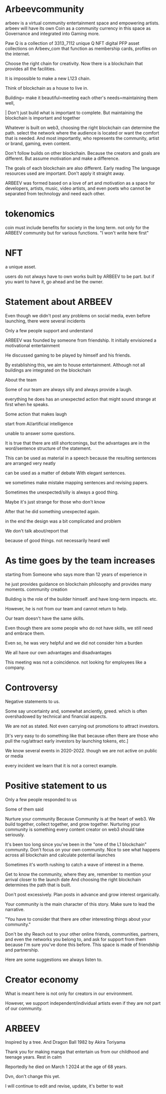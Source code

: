 # Arbeevcommunity
arbeev is a virtual community  entertainment space and empowering artists.  arbeev will have its own Coin as a community currency in this space as Governance and integrated into Gaming more. 

Paw Q is a collection of 3313_7112 unique Q NFT digital PFP asset collections on Arbeev_com that function as membership cards, profiles on the internet.

Choose the right chain for creativity. Now there is a blockchain that provides all the facilities.
 
It is impossible to make a new L123 chain. 

Think of blockchain as a house to live in.

Building= make it beautiful=meeting each other's needs=maintaining them well, 

| Don't just build what is important to complete. But maintaining the blockchain is important and together

Whatever is built on web3, choosing the right blockchain can determine the path. select the network where the audience is located 
or want the comfort that is needed. And most importantly, who represents the community, artist or brand, gaming, even content.

Don't follow builds on other blockchain. 
Because the creators and goals are different. But assume motivation and make a difference. 

The goals of each blockchain are also different. Early reading The language resources used are important. Don't apply it straight away.

ARBEEV was formed based on a love of art and motivation as a space for developers, artists, music, video artists, and even poets who cannot be separated from technology and need each other.

# tokenomics
coin 
must include benefits for society in the long term.
not only for the ARBEEV community but for various functions. 
"I won't write here first"

# NFT
a unique asset.

users do not always have to own works built by ARBEEV to be part.
but if you want to have it, go ahead and be the owner. 

# Statement about ARBEEV
Even though we didn't post any problems on social media, even before launching, there were several incidents

Only a few people support and understand 

ARBEEV was founded by someone from friendship. It initially envisioned a motivational entertainment 

He discussed gaming to be played by himself and his friends. 

By establishing this, we aim to house entertainment. 
Although not all buildings are integrated on the blockchain

About the team

Some of our team are always silly and always provide a laugh.

everything he does has an unexpected action that might sound strange at first when he speaks.

Some action that makes laugh 

start from
AI/artificial intelligence

unable to answer some questions. 

It is true that there are still shortcomings, but the advantages are in the word/sentence structure of the statement.

This can be used as material in a speech because the resulting sentences are arranged very neatly

can be used as a matter of debate 
With elegant sentences.
 
we sometimes make mistake mapping sentences and revising papers. 

Sometimes the unexpected/silly is always a good thing.

Maybe it's just strange for those who don't know

After that he did something unexpected again.

in the end the design was a bit complicated and problem

We don't talk about/report that

because of good things.
not necessarily heard well

# As time goes by the team increases
starting from Someone who says more than 12 years of experience in 

he just provides guidance on blockchain philosophy and provides many moments. community creation 

Building is the role of the builder himself. 
and have long-term impacts. etc.

However, he is not from our team and cannot return to help.

Our team doesn't have the same skills.

Even though there are some people who do not have skills, we still need and embrace them.

Even so, he was very helpful and we did not consider him a burden 

We all have our own advantages and disadvantages

This meeting was not a coincidence. not looking for employees like a company.

# Controversy
Negative statements to us.

Some say 
uncertainty and, somewhat anciently, greed. 
which is often overshadowed by technical and financial aspects.

We are not as stated.
Not even carrying out promotions to attract investors. 

[It's very easy to do something like that because often there are those who pull the rug/attract early investors by launching tokens, etc.]

We know several events in 2020-2022.
though we are not active on public or media

every incident we learn 
that it is not a correct example.

# Positive statement to us 
Only a few people responded to us 

Some of them said 

Nurture your community Because
Community is at the heart of web3. 
We build together, collect together, and grow together. Nurturing your community is something every content creator on web3 should take seriously.

It's been too long since you've been in the "one of the L1 blockchain" community.
Don't focus on your own community. Nice to see what happens
across all blockchain and calculate potential launches

Sometimes it's worth rushing to catch a wave of interest in a theme.

Get to know the community, where they are, remember to mention your arrival closer to the launch date
And choosing the right blockchain determines the path that is built.

Don't post excessively. Plan posts in advance and grow interest organically.

Your community is the main character of this story. Make sure to lead the narrative.

"You have to consider that there are other interesting things about your community."

Don't be shy Reach out to your other online friends, communities, partners, and even the networks you belong to, and ask for support from them because I'm sure you've done this before. This space is made of friendship and partnership. 

Here are some suggestions we always listen to.

# Creator economy
What is meant here is not only for creators in our environment. 

However, we support independent/individual artists even if they are not part of our community.

# ARBEEV
Inspired by a tree.
And Dragon Ball 1982 by Akira Toriyama

Thank you for making manga that entertain us from our childhood and teenage years. Rest in calm

Reportedly he died on March 1 2024 at the age of 68 years.

Dvn, don't change this yet.

I will continue to edit and revise, update, it's better to wait

